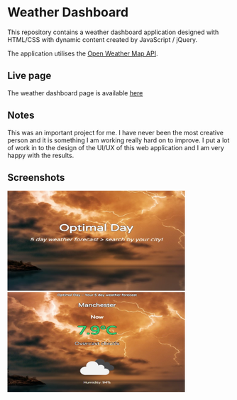 # Weather Dashboard

This repository contains a weather dashboard application designed with HTML/CSS with dynamic content created by JavaScript / jQuery.

The application utilises the [Open Weather Map API](https://openweathermap.org/api).

## Live page

The weather dashboard page is available [here](https://ross-mc.github.io/weather-dashboard/)

## Notes

This was an important project for me. I have never been the most creative person and it is something I am working really hard on to improve. I put a lot of work in to the design of the UI/UX of this web application and I am very happy with the results.

## Screenshots

<img src="Assets/home.jpg" height="225px" width="400px">
<img src="Assets/with-weather.jpg" height="225px" width="400px">